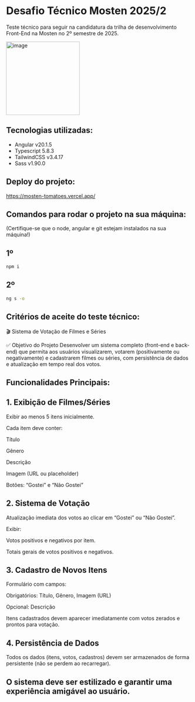 # Desafio Técnico Mosten 2025/2

Teste técnico para seguir na candidatura da trilha de desenvolvimento Front-End na Mosten no 2º semestre de 2025.

<img width="200" height="200" alt="image" src="https://github.com/user-attachments/assets/38a1c173-4cfe-48a3-9ac7-4c0554fe1911" />



## Tecnologias utilizadas:
- Angular v20.1.5
- Typescript 5.8.3
- TailwindCSS v3.4.17
- Sass v1.90.0

## Deploy do projeto:
https://mosten-tomatoes.vercel.app/

## Comandos para rodar o projeto na sua máquina:
(Certifique-se que o node, angular e git estejam instalados na sua máquina!)


## 1º
```bash
npm i
```

## 2º 

```bash
ng s -o
```

## Critérios de aceite do teste técnico:

🎬 Sistema de Votação de Filmes e Séries

✅ Objetivo do Projeto
Desenvolver um sistema completo (front-end e back-end) que permita aos usuários visualizarem, votarem (positivamente ou negativamente) e cadastrarem filmes ou séries, com persistência de dados e atualização em tempo real dos votos.

## Funcionalidades Principais:
## 1. Exibição de Filmes/Séries
Exibir ao menos 5 itens inicialmente.

Cada item deve conter:

Título

Gênero

Descrição

Imagem (URL ou placeholder)

Botões: “Gostei” e “Não Gostei”

## 2. Sistema de Votação
Atualização imediata dos votos ao clicar em “Gostei” ou “Não Gostei”.

Exibir:

Votos positivos e negativos por item.

Totais gerais de votos positivos e negativos.

## 3. Cadastro de Novos Itens
Formulário com campos:

Obrigatórios: Título, Gênero, Imagem (URL)

Opcional: Descrição

Itens cadastrados devem aparecer imediatamente com votos zerados e prontos para votação.

## 4. Persistência de Dados
Todos os dados (itens, votos, cadastros) devem ser armazenados de forma persistente (não se perdem ao recarregar).

## O sistema deve ser estilizado e garantir uma experiência amigável ao usuário.
